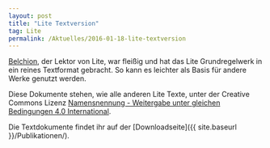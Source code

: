 ```yaml
---
layout: post
title: "Lite Textversion"
tag: Lite
permalink: /Aktuelles/2016-01-18-lite-textversion
---
```


[Belchion](http://belchion.rsp-blogs.de/), der Lektor von Lite, war fleißig und hat das Lite Grundregelwerk in ein reines Textformat gebracht. So kann es leichter als Basis für andere Werke genutzt werden.

Diese Dokumente stehen, wie alle anderen Lite Texte, unter der Creative Commons Lizenz [Namensnennung - Weitergabe unter gleichen Bedingungen 4.0 International](http://creativecommons.org/licenses/by-sa/4.0/).

Die Textdokumente findet ihr auf der [Downloadseite]({{ site.baseurl }}/Publikationen/).


